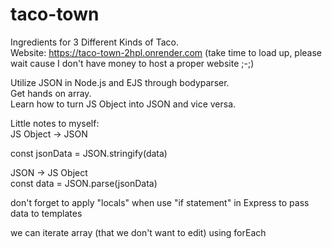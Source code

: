 # taco-town
Ingredients for 3 Different Kinds of Taco. </br>
Website: https://taco-town-2hpl.onrender.com (take time to load up, please wait cause I don't have money to host a proper website ;-;) </br>

Utilize JSON in Node.js and EJS through bodyparser. </br>
Get hands on array. </br>
Learn how to turn JS Object into JSON and vice versa. </br>

Little notes to myself: </br>
JS Object -> JSON </br>

const jsonData = JSON.stringify(data) </br>

JSON -> JS Object </br>
const data = JSON.parse(jsonData) </br>

don't forget to apply "locals" when use "if statement" in Express to pass data to templates </br>

we can iterate array (that we don't want to edit) using forEach </br>

